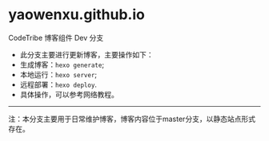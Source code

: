 # yaowenxu.github.io
CodeTribe 博客组件 Dev 分支
- 此分支主要进行更新博客，主要操作如下：
- 生成博客：`hexo generate`;
- 本地运行：`hexo server`;
- 远程部署：`hexo deploy`.
- 具体操作，可以参考网络教程。

--- 
注：本分支主要用于日常维护博客，博客内容位于master分支，以静态站点形式存在。

<!--  参考教程 https://www.jianshu.com/p/84a8384be1ae -->
